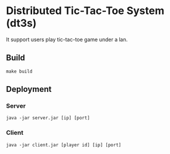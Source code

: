 # Distributed Tic-Tac-Toe System (dt3s)

It support users play tic-tac-toe game under a lan.

## Build

```
make build
```

## Deployment

### Server

```
java -jar server.jar [ip] [port]
```

### Client

```
java -jar client.jar [player id] [ip] [port]
```
